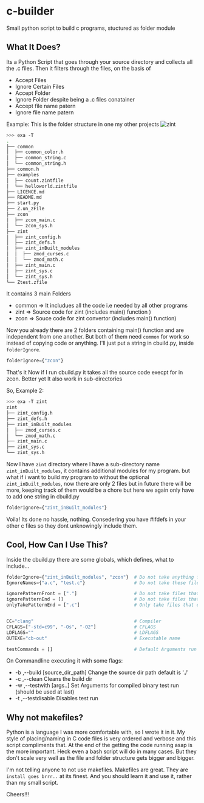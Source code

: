 # c-builder
Small python script to build c programs, stuctured as folder module

## What It Does?

Its a Python Script that goes through your source directory and collects all the .c files. Then it filters through the files, on the basis of

- Accept Files
- Ignore Certain Files
- Accept Folder
- Ignore Folder despite being a .c files conatainer
- Accept file name patern
- Ignore file name patern


Example:
This is the folder structure in one my other projects ![zint](github.com/zakarouf/zint)
``` bash
>>> exa -T
.
├── common
│  ├── common_color.h
│  ├── common_string.c
│  └── common_string.h
├── common.h
├── examples
│  ├── count.zintfile
│  └── helloworld.zintfile
├── LICENCE.md
├── README.md
├── start.py
├── Z.un_zFile
├── zcon
│  ├── zcon_main.c
│  └── zcon_sys.h
├── zint
│  ├── zint_config.h
│  ├── zint_defs.h
│  ├── zint_inBuilt_modules
│  │  ├── zmod_curses.c
│  │  └── zmod_math.c
│  ├── zint_main.c
│  ├── zint_sys.c
│  └── zint_sys.h
└── Ztest.zfile
```
It contains 3 main Folders

- common => It includues all the code i.e needed by all other programs
- zint => Source code for zint (includes main() function )
- zcon => Souce code for zint convertor (includes main() function)

Now you already there are 2 folders containing main() function and are independent from one another. But both of them need `common` for work
so instead of copying code or anything. I'll just put a string in cbuild.py, inside `folderIgnore`.
```python
folderIgnore={"zcon"}
```
That's it Now if I run cbuild.py it takes all the source code execpt for in zcon.
Better yet It also work in sub-directories

So, Example 2:
```bash
>>> exa -T zint
zint
├── zint_config.h
├── zint_defs.h
├── zint_inBuilt_modules
│  ├── zmod_curses.c
│  └── zmod_math.c
├── zint_main.c
├── zint_sys.c
└── zint_sys.h
```
Now I have `zint` directory where I have a sub-directory name `zint_inBuilt_modules`, it contains additional modules for my program. but what if i want to build my program to without the optional `zint_inBuilt_modules`, now there are only 2 files but in future there will be more, keeping track of them would be a chore but here we again only have to add one string in cbuild.py

```python
folderIgnore={"zint_inBuilt_modules"}
```
Voila! Its done no hassle, nothing.
Consedering you have #ifdefs in your other c files so they dont unknowingly include them.

## Cool, How Can I Use This?

Inside the cbuild.py there are some globals, which defines, what to include...

```python
folderIgnore={"zint_inBuilt_modules", "zcon"}  # Do not take anything from these directories
IgnoreNames={"a.c", "test.c"}                  # Do not take these files

ignorePatternFront = ["."]                     # Do not take files that start with *
ignorePatternEnd = []                          # Do not take files that ends with *
onlyTakePatternEnd = [".c"]                    # Only take files that ends with *


CC="clang"                                     # Compiler
CFLAGS=["-std=c99", "-Os", "-O2"]              # CFLAGS
LDFLAGS=""                                     # LDFLAGS
OUTEXE="cb-out"                                # Executable name

testCommands = []                              # Default Arguments run the executable once it compiled, can be change with -m argument
```

On Commandline executing it with some flags:
- -b ,--build [source_dir_path]   Change the source dir path default is './'
- -c ,--clean                     Cleans the build dir
- -w ,--testwith [args..]         Set Arguments for compiled binary test run (should be used at last)
- -t ,--testdisable               Disables test run

## Why not makefiles?
Python is a language I was more comfortable with, so I wrote it in it.
My style of placing/naming in C code files is very ordered and verbose and this script compliments that. At the end of the getting the code running asap is the more important. Heck even a bash script will do in many cases. But they don't scale very well as the file and folder structure gets bigger and bigger. 

I'm not telling anyone to not use makefiles. Makefiles are great. They are `install goes brrr..` at its finest. And you should learn it and use it, rather than my small script.

Cheers!!!